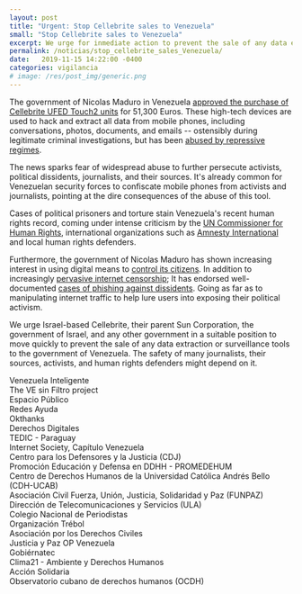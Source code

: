 ```yaml
---
layout: post
title: "Urgent: Stop Cellebrite sales to Venezuela"
small: "Stop Cellebrite sales to Venezuela"
excerpt: We urge for inmediate action to prevent the sale of any data extraction or surveillance tools to the government of Venezuela. The safety of many journalists, their sources, activists, and human rights defenders might depend on it.
permalink: /noticias/stop_cellebrite_sales_Venezuela/
date:   2019-11-15 14:22:00 -0400
categories: vigilancia
# image: /res/post_img/generic.png
---
```


The government of Nicolas Maduro in Venezuela [approved the purchase of Cellebrite UFED Touch2 units](http://web.archive.org/web/20191115014106/https://www.vtv.gob.ve/millones-euros-petros-modernizacion-cicpc/)  for 51,300 Euros. These high-tech devices are used to hack and extract all data from mobile phones, including conversations, photos, documents, and emails -- ostensibly during legitimate criminal investigations, but has been [abused by repressive regimes](https://www.vice.com/en_us/article/aekqjj/cellebrite-sold-phone-hacking-tech-to-repressive-regimes-data-suggests).

The news sparks fear of widespread abuse to further persecute activists, political dissidents, journalists, and their sources. It's already common for Venezuelan security forces to confiscate mobile phones from activists and journalists, pointing at the dire consequences of the abuse of this tool.

Cases of political prisoners and torture stain Venezuela's recent human rights record, coming under intense criticism by the [UN Commissioner for Human Rights](https://www.ohchr.org/en/NewsEvents/Pages/DisplayNews.aspx?NewsID=24788&LangID=E), international organizations such as [Amnesty International](https://www.amnesty.org/en/latest/news/2019/05/venezuela-crimes-against-humanity-require-response-from-international-justice-system/) and local human rights defenders.

Furthermore, the government of Nicolas Maduro has shown increasing interest in using digital means to [control its citizens](https://www.freedomonthenet.org/country/venezuela/freedom-on-the-net/2019). In addition to increasingly [pervasive internet censorship](https://time.com/5571504/venezuela-internet-press-freedom/); It has endorsed well-documented [cases of phishing against dissidents](https://vesinfiltro.com/noticias/Phishing_by_Venezuelan_government_targets_activists/). Going as far as to manipulating internet traffic to help lure users into exposing their political activism.

We urge Israel-based Cellebrite, their parent Sun Corporation, the government of Israel, and any other government in a suitable position to move quickly to prevent the sale of any data extraction or surveillance tools to the government of Venezuela. The safety of many journalists, their sources, activists, and human rights defenders might depend on it.

Venezuela Inteligente <br />
The VE sin Filtro project<br />
Espacio Público<br />
Redes Ayuda<br />
Okthanks  <br />
Derechos Digitales<br />
TEDIC - Paraguay<br />
Internet Society, Capítulo Venezuela<br />
Centro para los Defensores y la Justicia (CDJ)<br />
Promoción Educación y Defensa en DDHH - PROMEDEHUM<br />
Centro de Derechos Humanos de la Universidad Católica Andrés Bello (CDH-UCAB)<br />
Asociación Civil Fuerza, Unión, Justicia, Solidaridad y Paz (FUNPAZ)<br />
Dirección de Telecomunicaciones y Servicios (ULA)<br />
Colegio Nacional de Periodistas<br />
Organización Trébol<br />
Asociación por los Derechos Civiles<br />
Justicia y Paz OP Venezuela<br />
Gobiérnatec<br />
Clima21 - Ambiente y Derechos Humanos<br />
Acción Solidaria<br />
Observatorio cubano de derechos humanos (OCDH)<br />
